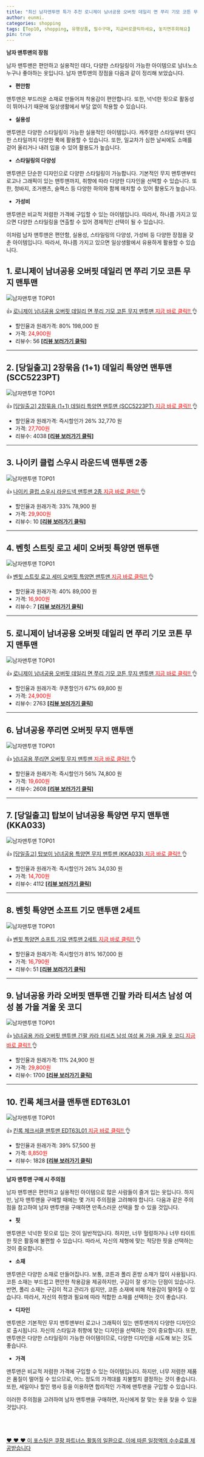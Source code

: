 ```yaml
---
title: "최신 남자맨투맨 특가 추천 로니제이 남녀공용 오버핏 데일리 면 쭈리 기모 코튼 무지 맨투맨 비교 장점"
author: eunmi.
categories: shopping
tags: [Top10, shopping, 유행상품, 필수구매, 지금바로클릭하세요, 놓치면후회해요]
pin: true
---
```

**남자 맨투맨의 장점**

남자 맨투맨은 편안하고 실용적인 데다, 다양한 스타일링이 가능한 아이템으로 남녀노소 누구나 좋아하는 옷입니다. 남자 맨투맨의 장점을 다음과 같이 정리해 보았습니다.

* **편안함**

맨투맨은 부드러운 소재로 만들어져 착용감이 편안합니다. 또한, 넉넉한 핏으로 활동성이 뛰어나기 때문에 일상생활에서 부담 없이 착용할 수 있습니다.

* **실용성**

맨투맨은 다양한 스타일링이 가능한 실용적인 아이템입니다. 캐주얼한 스타일부터 댄디한 스타일까지 다양한 룩에 활용할 수 있습니다. 또한, 일교차가 심한 날씨에도 소매를 걷어 올리거나 내려 입을 수 있어 활용도가 높습니다.

* **스타일링의 다양성**

맨투맨은 단순한 디자인으로 다양한 스타일링이 가능합니다. 기본적인 무지 맨투맨부터 로고나 그래픽이 있는 맨투맨까지, 취향에 따라 다양한 디자인을 선택할 수 있습니다. 또한, 청바지, 조거팬츠, 슬랙스 등 다양한 하의와 함께 매치할 수 있어 활용도가 높습니다.

* **가성비**

맨투맨은 비교적 저렴한 가격에 구입할 수 있는 아이템입니다. 따라서, 하나쯤 가지고 있으면 다양한 스타일링을 연출할 수 있어 경제적인 선택이 될 수 있습니다.

이처럼 남자 맨투맨은 편안함, 실용성, 스타일링의 다양성, 가성비 등 다양한 장점을 갖춘 아이템입니다. 따라서, 하나쯤 가지고 있으면 일상생활에서 유용하게 활용할 수 있습니다.

   

## 1. 로니제이 남녀공용 오버핏 데일리 면 쭈리 기모 코튼 무지 맨투맨

![남자맨투맨 TOP01](https://thumbnail9.coupangcdn.com/thumbnails/remote/230x230ex/image/vendor_inventory/a9d5/3c941f04196886bc2ecc067f93bcc1e83cc17626e3c126ec9f8804f274dd.jpg)


👍 [로니제이 남녀공용 오버핏 데일리 면 쭈리 기모 코튼 무지 맨투맨 <font color=red> 지금 바로 클릭!! </font> ](https://link.coupang.com/re/AFFSDP?lptag=AF3617701&subid=GithubCoopas&pageKey=6340044206&traceid=V0-153&itemId=13296715547&vendorItemId=86961143193) 👌 


- 할인율과 원래가격: 80%  198,000   원
- 가격: <span style='color:red'>24,900원</span>
- 리뷰수: 56  [**[리뷰 보러가기 클릭]**](https://link.coupang.com/re/AFFSDP?lptag=AF3617701&subid=GithubCoopas&pageKey=6340044206&traceid=V0-153&itemId=13296715547&vendorItemId=86961143193)

---


   

## 2. [당일출고] 2장묶음 (1+1) 데일리 특양면 맨투맨 (SCC5223PT)

![남자맨투맨 TOP01](https://thumbnail6.coupangcdn.com/thumbnails/remote/230x230ex/image/vendor_inventory/3ee0/503d6b99235962bd26f8d6a175dd72b74ec94bcac5a51dd6e2c9c3f6473f.jpg)


👍 [[당일출고] 2장묶음 (1+1) 데일리 특양면 맨투맨 (SCC5223PT) <font color=red> 지금 바로 클릭!! </font> ](https://link.coupang.com/re/AFFSDP?lptag=AF3617701&subid=GithubCoopas&pageKey=6047099050&traceid=V0-153&itemId=11072516037&vendorItemId=78351988633) 👌 


- 할인율과 원래가격: 즉시할인가 26%  32,770   원
- 가격: <span style='color:red'>27,700원</span>
- 리뷰수: 4038  [**[리뷰 보러가기 클릭]**](https://link.coupang.com/re/AFFSDP?lptag=AF3617701&subid=GithubCoopas&pageKey=6047099050&traceid=V0-153&itemId=11072516037&vendorItemId=78351988633)

---


   

## 3. 나이키 클럽 스우시 라운드넥 맨투맨 2종

![남자맨투맨 TOP01](https://thumbnail7.coupangcdn.com/thumbnails/remote/230x230ex/image/vendor_inventory/e5c9/d4b002511a3988123faeca5cf9e1e12577a9b5481d0a8982351f547acf79.jpg)


👍 [나이키 클럽 스우시 라운드넥 맨투맨 2종 <font color=red> 지금 바로 클릭!! </font> ](https://link.coupang.com/re/AFFSDP?lptag=AF3617701&subid=GithubCoopas&pageKey=7553279003&traceid=V0-153&itemId=19883153789&vendorItemId=86983616051) 👌 


- 할인율과 원래가격: 33%  78,900   원
- 가격: <span style='color:red'>29,900원</span>
- 리뷰수: 10  [**[리뷰 보러가기 클릭]**](https://link.coupang.com/re/AFFSDP?lptag=AF3617701&subid=GithubCoopas&pageKey=7553279003&traceid=V0-153&itemId=19883153789&vendorItemId=86983616051)

---


   

## 4. 벤힛 스트릿 로고 세미 오버핏 특양면 맨투맨

![남자맨투맨 TOP01](https://thumbnail8.coupangcdn.com/thumbnails/remote/230x230ex/image/retail/images/2951854267809173-0568d0be-49da-41e2-bda6-80d401a432b9.jpg)


👍 [벤힛 스트릿 로고 세미 오버핏 특양면 맨투맨 <font color=red> 지금 바로 클릭!! </font> ](https://link.coupang.com/re/AFFSDP?lptag=AF3617701&subid=GithubCoopas&pageKey=1504180262&traceid=V0-153&itemId=2582927015&vendorItemId=70575154432) 👌 


- 할인율과 원래가격: 40%  89,000   원
- 가격: <span style='color:red'>16,900원</span>
- 리뷰수: 7  [**[리뷰 보러가기 클릭]**](https://link.coupang.com/re/AFFSDP?lptag=AF3617701&subid=GithubCoopas&pageKey=1504180262&traceid=V0-153&itemId=2582927015&vendorItemId=70575154432)

---


   

## 5. 로니제이 남녀공용 오버핏 데일리 면 쭈리 기모 코튼 무지 맨투맨

![남자맨투맨 TOP01](https://thumbnail9.coupangcdn.com/thumbnails/remote/230x230ex/image/vendor_inventory/3ec6/4e93f070dcbddae8cd088d5591830c7e568ed38860de37770d632c3c8bdc.jpg)


👍 [로니제이 남녀공용 오버핏 데일리 면 쭈리 기모 코튼 무지 맨투맨 <font color=red> 지금 바로 클릭!! </font> ](https://link.coupang.com/re/AFFSDP?lptag=AF3617701&subid=GithubCoopas&pageKey=6340044206&traceid=V0-153&itemId=16417584037&vendorItemId=86961143154) 👌 


- 할인율과 원래가격: 쿠폰할인가 67%  69,800   원
- 가격: <span style='color:red'>24,900원</span>
- 리뷰수: 2763  [**[리뷰 보러가기 클릭]**](https://link.coupang.com/re/AFFSDP?lptag=AF3617701&subid=GithubCoopas&pageKey=6340044206&traceid=V0-153&itemId=16417584037&vendorItemId=86961143154)

---


   

## 6. 남녀공용 쭈리면 오버핏 무지 맨투맨

![남자맨투맨 TOP01](https://thumbnail8.coupangcdn.com/thumbnails/remote/230x230ex/image/vendor_inventory/9860/cc5339283b274dd1b84efbab7af0cdea09353641f12c5efbc1c7f39f77fb.jpg)


👍 [남녀공용 쭈리면 오버핏 무지 맨투맨 <font color=red> 지금 바로 클릭!! </font> ](https://link.coupang.com/re/AFFSDP?lptag=AF3617701&subid=GithubCoopas&pageKey=6300302207&traceid=V0-153&itemId=13023173647&vendorItemId=82913444058) 👌 


- 할인율과 원래가격: 즉시할인가 56%  74,800   원
- 가격: <span style='color:red'>19,600원</span>
- 리뷰수: 2608  [**[리뷰 보러가기 클릭]**](https://link.coupang.com/re/AFFSDP?lptag=AF3617701&subid=GithubCoopas&pageKey=6300302207&traceid=V0-153&itemId=13023173647&vendorItemId=82913444058)

---


   

## 7. [당일출고] 탑보이 남녀공용 특양면 무지 맨투맨 (KKA033)

![남자맨투맨 TOP01](https://thumbnail10.coupangcdn.com/thumbnails/remote/230x230ex/image/vendor_inventory/4280/4bef2a4a089e2d3525ca146349c011a9ecd39797c48bdf26fd38ee5ce8db.jpg)


👍 [[당일출고] 탑보이 남녀공용 특양면 무지 맨투맨 (KKA033) <font color=red> 지금 바로 클릭!! </font> ](https://link.coupang.com/re/AFFSDP?lptag=AF3617701&subid=GithubCoopas&pageKey=41003733&traceid=V0-153&itemId=149762105&vendorItemId=3016383439) 👌 


- 할인율과 원래가격: 즉시할인가 26%  34,030   원
- 가격: <span style='color:red'>14,700원</span>
- 리뷰수: 4112  [**[리뷰 보러가기 클릭]**](https://link.coupang.com/re/AFFSDP?lptag=AF3617701&subid=GithubCoopas&pageKey=41003733&traceid=V0-153&itemId=149762105&vendorItemId=3016383439)

---


   

## 8. 벤힛 특양면 소프트 기모 맨투맨 2세트

![남자맨투맨 TOP01](https://thumbnail7.coupangcdn.com/thumbnails/remote/230x230ex/image/retail/images/11363114535138235-2929b98d-58fb-4c58-a458-c101b2a50a71.jpg)


👍 [벤힛 특양면 소프트 기모 맨투맨 2세트 <font color=red> 지금 바로 클릭!! </font> ](https://link.coupang.com/re/AFFSDP?lptag=AF3617701&subid=GithubCoopas&pageKey=6122556433&traceid=V0-153&itemId=11626712357&vendorItemId=78901330832) 👌 


- 할인율과 원래가격: 즉시할인가 81%  167,000   원
- 가격: <span style='color:red'>16,790원</span>
- 리뷰수: 51  [**[리뷰 보러가기 클릭]**](https://link.coupang.com/re/AFFSDP?lptag=AF3617701&subid=GithubCoopas&pageKey=6122556433&traceid=V0-153&itemId=11626712357&vendorItemId=78901330832)

---


   

## 9. 남녀공용 카라 오버핏 맨투맨 긴팔 카라 티셔츠 남성 여성 봄 가을 겨울 옷 코디

![남자맨투맨 TOP01](https://thumbnail10.coupangcdn.com/thumbnails/remote/230x230ex/image/vendor_inventory/b0e2/3c985e8a3ba450a743026966060a03d237676161c964d4b221b7fc66b0a5.jpg)


👍 [남녀공용 카라 오버핏 맨투맨 긴팔 카라 티셔츠 남성 여성 봄 가을 겨울 옷 코디 <font color=red> 지금 바로 클릭!! </font> ](https://link.coupang.com/re/AFFSDP?lptag=AF3617701&subid=GithubCoopas&pageKey=7620536107&traceid=V0-153&itemId=20203129156&vendorItemId=80356705672) 👌 


- 할인율과 원래가격: 11%  24,900   원
- 가격: <span style='color:red'>29,800원</span>
- 리뷰수: 1700  [**[리뷰 보러가기 클릭]**](https://link.coupang.com/re/AFFSDP?lptag=AF3617701&subid=GithubCoopas&pageKey=7620536107&traceid=V0-153&itemId=20203129156&vendorItemId=80356705672)

---


   

## 10. 킨록 체크서클 맨투맨 EDT63L01

![남자맨투맨 TOP01](https://thumbnail10.coupangcdn.com/thumbnails/remote/230x230ex/image/rs_quotation_api/neodrars/b912d131e29749b6b7b88a228e378a5c.jpg)


👍 [킨록 체크서클 맨투맨 EDT63L01 <font color=red> 지금 바로 클릭!! </font> ](https://link.coupang.com/re/AFFSDP?lptag=AF3617701&subid=GithubCoopas&pageKey=6445919936&traceid=V0-153&itemId=13972660007&vendorItemId=81221562541) 👌 


- 할인율과 원래가격: 39%  57,500   원
- 가격: <span style='color:red'>8,850원</span>
- 리뷰수: 1828  [**[리뷰 보러가기 클릭]**](https://link.coupang.com/re/AFFSDP?lptag=AF3617701&subid=GithubCoopas&pageKey=6445919936&traceid=V0-153&itemId=13972660007&vendorItemId=81221562541)

---
**남자 맨투맨 구매 시 주의점**

남자 맨투맨은 편안하고 실용적인 아이템으로 많은 사람들이 즐겨 입는 옷입니다. 하지만, 남자 맨투맨을 구매할 때에는 몇 가지 주의점을 고려해야 합니다. 다음과 같은 주의점을 참고하여 남자 맨투맨을 구매하면 만족스러운 선택을 할 수 있을 것입니다.

* **핏**

맨투맨은 넉넉한 핏으로 입는 것이 일반적입니다. 하지만, 너무 헐렁하거나 너무 타이트한 핏은 활동에 불편할 수 있습니다. 따라서, 자신의 체형에 맞는 적당한 핏을 선택하는 것이 중요합니다.

* **소재**

맨투맨은 다양한 소재로 만들어집니다. 보통, 코튼과 폴리 혼방 소재가 많이 사용됩니다. 코튼 소재는 부드럽고 편안한 착용감을 제공하지만, 구김이 잘 생기는 단점이 있습니다. 반면, 폴리 소재는 구김이 적고 관리가 쉽지만, 코튼 소재에 비해 착용감이 떨어질 수 있습니다. 따라서, 자신의 취향과 필요에 따라 적합한 소재를 선택하는 것이 좋습니다.

* **디자인**

맨투맨은 기본적인 무지 맨투맨부터 로고나 그래픽이 있는 맨투맨까지 다양한 디자인으로 출시됩니다. 자신의 스타일과 취향에 맞는 디자인을 선택하는 것이 중요합니다. 또한, 맨투맨은 다양한 스타일링이 가능한 아이템이므로, 다양한 디자인을 시도해 보는 것도 좋습니다.

* **가격**

맨투맨은 비교적 저렴한 가격에 구입할 수 있는 아이템입니다. 하지만, 너무 저렴한 제품은 품질이 떨어질 수 있으므로, 어느 정도의 가격대를 지불할지 결정하는 것이 좋습니다. 또한, 세일이나 할인 행사 등을 이용하면 합리적인 가격에 맨투맨을 구입할 수 있습니다.

이러한 주의점을 고려하여 남자 맨투맨을 구매하면, 자신에게 잘 맞는 옷을 찾을 수 있을 것입니다.<br><br><br><br><br> [ ❤ ❤ ❤ 이 포스팅은 쿠팡 파트너스 활동의 일환으로, 이에 따른 일정액의 수수료를 제공받습니다](https://link.coupang.com/a/bcEFyh)